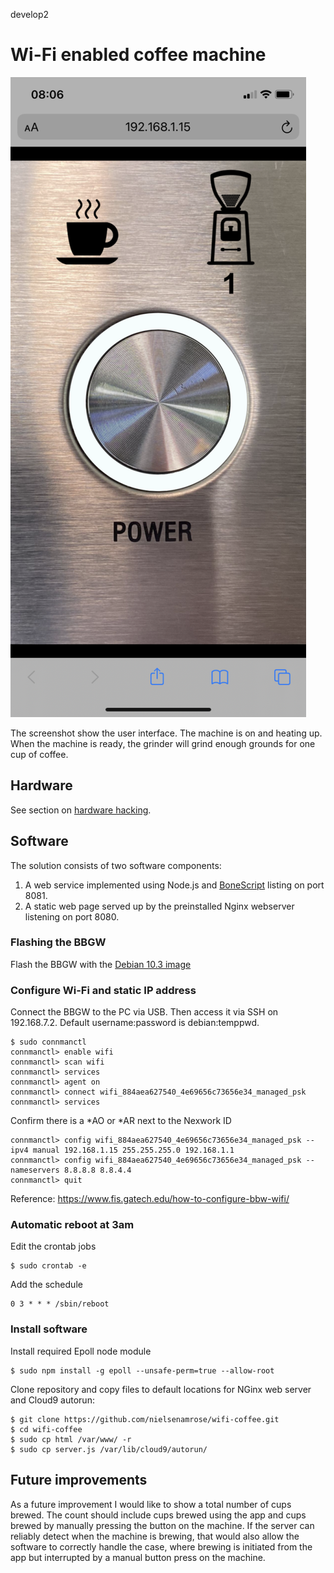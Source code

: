 develop2
# Wi-Fi enabled coffee machine


![iPhone screenshot](screenshot.PNG)

The screenshot show the user interface. The machine is on and heating up. When the machine is ready, the grinder will grind enough grounds for one cup of coffee. 

## Hardware

See section on [hardware hacking](/hardware/README.md).

## Software

The solution consists of two software components:
1. A web service implemented using Node.js and [BoneScript](https://beagleboard.org/Support/BoneScript/) listing on port 8081.
2. A static web page served up by the preinstalled Nginx webserver listening on port 8080.

### Flashing the BBGW

Flash the BBGW with the [Debian 10.3 image](https://debian.beagleboard.org/images/bone-eMMC-flasher-debian-10.3-iot-armhf-2020-04-06-4gb.img.xz)

### Configure Wi-Fi and static IP address

Connect the BBGW to the PC via USB. Then access it via SSH on 192.168.7.2. Default username:password is debian:temppwd.

```
$ sudo connmanctl
connmanctl> enable wifi
connmanctl> scan wifi
connmanctl> services
connmanctl> agent on
connmanctl> connect wifi_884aea627540_4e69656c73656e34_managed_psk
connmanctl> services
```
Confirm there is a *AO or *AR next to the Nexwork ID
```
connmanctl> config wifi_884aea627540_4e69656c73656e34_managed_psk --ipv4 manual 192.168.1.15 255.255.255.0 192.168.1.1
connmanctl> config wifi_884aea627540_4e69656c73656e34_managed_psk --nameservers 8.8.8.8 8.8.4.4
connmanctl> quit
```

Reference: https://www.fis.gatech.edu/how-to-configure-bbw-wifi/

### Automatic reboot at 3am

Edit the crontab jobs
```
$ sudo crontab -e
```
Add the schedule
```
0 3 * * * /sbin/reboot
```

### Install software

Install required Epoll node module
```
$ sudo npm install -g epoll --unsafe-perm=true --allow-root
```
Clone repository and copy files to default locations for NGinx web server and Cloud9 autorun:
```
$ git clone https://github.com/nielsenamrose/wifi-coffee.git
$ cd wifi-coffee
$ sudo cp html /var/www/ -r
$ sudo cp server.js /var/lib/cloud9/autorun/
```

## Future improvements

As a future improvement I would like to show a total number of cups brewed. The count should include cups brewed using the app and cups brewed by manually pressing the button on the machine. If the server can reliably detect when the machine is brewing, that would also allow the software to correctly handle the case, where brewing is initiated from the app but interrupted by a manual button press on the machine.
